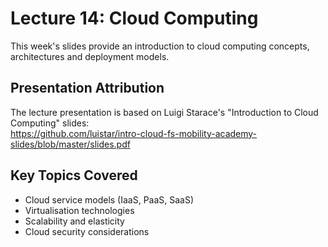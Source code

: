 # Lecture 14: Cloud Computing

This week's slides provide an introduction to cloud computing concepts, architectures and deployment models.

## Presentation Attribution
The lecture presentation is based on Luigi Starace's "Introduction to Cloud Computing" slides:  
<https://github.com/luistar/intro-cloud-fs-mobility-academy-slides/blob/master/slides.pdf>

## Key Topics Covered
- Cloud service models (IaaS, PaaS, SaaS)
- Virtualisation technologies
- Scalability and elasticity
- Cloud security considerations
